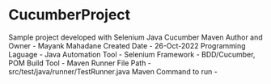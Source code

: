 # CucumberProject
Sample project developed with Selenium Java Cucumber Maven
Author and Owner - Mayank Mahadane
Created Date - 26-Oct-2022
Programming Laguage - Java
Automation Tool - Selenium
Framework - BDD/Cucumber, POM
Build Tool - Maven
Runner File Path - src/test/java/runner/TestRunner.java
Maven Command to run - 
